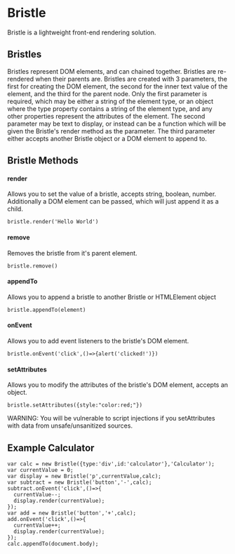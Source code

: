 # Bristle
Bristle is a lightweight front-end rendering solution.

## Bristles
Bristles represent DOM elements, and can chained together. Bristles are re-rendered when their parents are. Bristles are created with 3 parameters, the first for creating the DOM element, the second for the inner text value of the element, and the third for the parent node. Only the first parameter is required, which may be either a string of the element type, or an object where the type property contains a string of the element type, and any other properties represent the attributes of the element. The second parameter may be text to display, or instead can be a function which will be given the Bristle's render method as the parameter. The third parameter either accepts another Bristle object or a DOM element to append to.

## Bristle Methods

#### render
Allows you to set the value of a bristle, accepts string, boolean, number. Additionally a DOM element can be passed, which will just append it as a child.

```bristle.render('Hello World')```

#### remove
Removes the bristle from it's parent element.

```bristle.remove()```

#### appendTo
Allows you to append a bristle to another Bristle or HTMLElement object

```bristle.appendTo(element)```

#### onEvent
Allows you to add event listeners to the bristle's DOM element.

```bristle.onEvent('click',()=>{alert('clicked!')})```

#### setAttributes
Allows you to modify the attributes of the bristle's DOM element, accepts an object.

```bristle.setAttributes({style:"color:red;"})```

WARNING: You will be vulnerable to script injections if you setAttributes with data from unsafe/unsanitized sources.

## Example Calculator
```
var calc = new Bristle({type:'div',id:'calculator'},'Calculator');
var currentValue = 0;
var display = new Bristle('p',currentValue,calc);
var subtract = new Bristle('button','-',calc);
subtract.onEvent('click',()=>{
  currentValue--;
  display.render(currentValue);
});
var add = new Bristle('button','+',calc);
add.onEvent('click',()=>{
  currentValue++;
  display.render(currentValue);
});
calc.appendTo(document.body);
```
